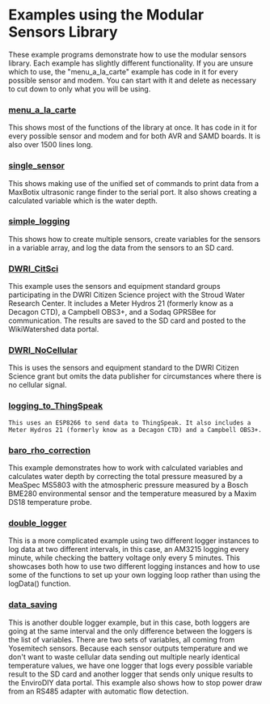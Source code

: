 # Examples using the Modular Sensors Library

These example programs demonstrate how to use the modular sensors library.  Each example has slightly different functionality.  If you are unsure which to use, the "menu_a_la_carte" example has code in it for every possible sensor and modem.  You can start with it and delete as necessary to cut down to only what you will be using.


### [menu_a_la_carte](https://github.com/EnviroDIY/ModularSensors/tree/master/examples/menu_a_la_carte)

This shows most of the functions of the library at once.  It has code in it for every possible sensor and modem and for both AVR and SAMD boards.  It is also over 1500 lines long.


### [single_sensor](https://github.com/EnviroDIY/ModularSensors/tree/master/examples/single_sensor)

This shows making use of the unified set of commands to print data from a MaxBotix ultrasonic range finder to the serial port.  It also shows creating a calculated variable which is the water depth.


### [simple_logging](https://github.com/EnviroDIY/ModularSensors/tree/master/examples/simple_logging)

This shows how to create multiple sensors, create variables for the sensors in a variable array, and log the data from the sensors to an SD card.


### [DWRI_CitSci](https://github.com/EnviroDIY/ModularSensors/tree/master/examples/)

This example uses the sensors and equipment standard groups participating in the DWRI Citizen Science project with the Stroud Water Research Center. It includes a Meter Hydros 21 (formerly know as a Decagon CTD), a Campbell OBS3+, and a Sodaq GPRSBee for communication.  The results are saved to the SD card and posted to the WikiWatershed data portal.


### [DWRI_NoCellular](https://github.com/EnviroDIY/ModularSensors/tree/master/examples/DWRI_NoCellular)

This is uses the sensors and equipment standard to the DWRI Citizen Science grant but omits the data publisher for circumstances where there is no cellular signal.


### [logging_to_ThingSpeak](https://github.com/EnviroDIY/ModularSensors/tree/master/examples/logging_to_ThingSpeak)
    This uses an ESP8266 to send data to ThingSpeak. It also includes a Meter Hydros 21 (formerly know as a Decagon CTD) and a Campbell OBS3+.


### [baro_rho_correction](https://github.com/EnviroDIY/ModularSensors/tree/master/examples/baro_rho_correction)

This example demonstrates how to work with calculated variables and calculates water depth by correcting the total pressure measured by a MeaSpec MS5803 with the atmospheric pressure measured by a Bosch BME280 environmental sensor and the temperature measured by a Maxim DS18 temperature probe.


### [double_logger](https://github.com/EnviroDIY/ModularSensors/tree/master/examples/double_logger)

This is a more complicated example using two different logger instances to log data at two different intervals, in this case, an AM3215 logging every minute, while checking the battery voltage only every 5 minutes.  This showcases both how to use two different logging instances and how to use some of the functions to set up your own logging loop rather than using the logData() function.


### [data_saving](https://github.com/EnviroDIY/ModularSensors/tree/master/examples/)

This is another double logger example, but in this case, both loggers are going at the same interval and the only difference between the loggers is the list of variables.  There are two sets of variables, all coming from Yosemitech sensors.  Because each sensor outputs temperature and we don't want to waste cellular data sending out multiple nearly identical temperature values, we have one logger that logs every possible variable result to the SD card and another logger that sends only unique results to the EnviroDIY data portal.  This example also shows how to stop power draw from an RS485 adapter with automatic flow detection.
